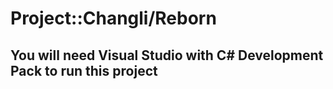 # Project::Changli/Reborn
## You will need Visual Studio with C# Development Pack to run this project